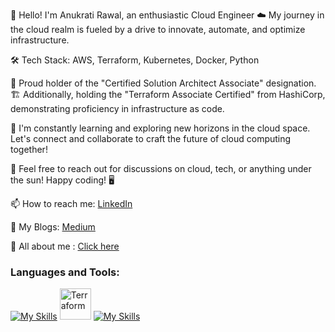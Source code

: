 
👋 Hello! I'm Anukrati Rawal, an enthusiastic Cloud Engineer ☁️ My journey in the cloud realm is fueled by a drive to innovate, automate, and optimize infrastructure.

🛠️ Tech Stack: AWS, Terraform, Kubernetes, Docker, Python

🚀 Proud holder of the "Certified Solution Architect Associate" designation.🏗️ Additionally, holding the "Terraform Associate Certified" from HashiCorp, demonstrating proficiency in infrastructure as code.

🌱 I'm constantly learning and exploring new horizons in the cloud space. Let's connect and collaborate to craft the future of cloud computing together!

💬 Feel free to reach out for discussions on cloud, tech, or anything under the sun! Happy coding! 🖥️


📫 How to reach me: [LinkedIn](https://www.linkedin.com/in/anukratirawal)<br>

📜   My Blogs: [Medium](https://medium.com/@rawalanukrati20)<br>

💭 All about me : [Click here](https://anukratirawal14.github.io/Portfolio/)</i>

<!--- 🔭 I’m passionate Cloud Engineer.
- 📫 How to reach me: [LinkedIn](https://www.linkedin.com/in/anukratirawal)<br>
- 📜   My Blogs: [Medium](https://medium.com/@rawalanukrati20)<br>
<!-- - 💭 All about me : [Click here](https://anukratirawal14.github.io/Portfolio/)</i> --> 
<!-- -  I’m currently working on a project.-->

### Languages and Tools:
[![My Skills](https://skillicons.dev/icons?i=aws)](https://skillicons.dev)
<img right=20px alt="Terraform" width="50px" src="https://user-images.githubusercontent.com/25181517/183345121-36788a6e-5462-424a-be67-af1ebeda79a2.png"/>
[![My Skills](https://skillicons.dev/icons?i=docker,jenkins,kubernetes,git,python,java,flutter)](https://skillicons.dev)
<br/>
<br/>
<r/>
<!-- 
<a href="https://github.com/AnukratiRawal14/github-readme-stats">
  <img align="center" src="https://github-readme-stats.vercel.app/api/top-langs/?username=AnukratiRawal14&layout=compact&theme=material-palenight" width="400" />
</a>
<br/>
<br/>
-->
